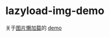 # lazyload-img-demo
关于[图片懒加载](https://kyrieliu.cn/blog/2018/12/13/lazy-load/)的 [demo](https://kyrieliu.cn/lazyload-img-demo)

